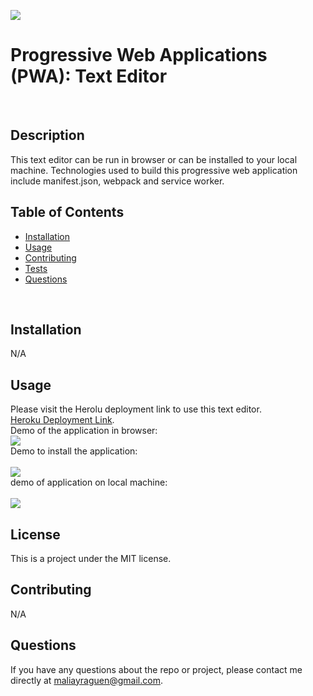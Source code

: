 ![](https://img.shields.io/badge/LICENSE-MIT-blue)
<br>

# Progressive Web Applications (PWA): Text Editor
<br>

## Description
This text editor can be run in browser or can be installed to your local machine. Technologies used to build this progressive web application include manifest.json, webpack and service worker.
<br>

## Table of Contents
* [Installation](#installation)
* [Usage](#usage)
* [Contributing](#contributing)
* [Tests](#tests)
* [Questions](#questions)
<br>

## Installation
N/A
<br>

## Usage
Please visit the Herolu deployment link to use this text editor.
<br>
[Heroku Deployment Link](https://cryptic-ravine-03134.herokuapp.com/).
<br>
Demo of the application in browser:
<br>
![](browser.png)
<br>
Demo to install the application:
<br>
<br>
![](install.png)
<br>
demo of application on local machine:
<br>
<br>
![](local.png)
<br>

## License
This is a project under the MIT license.
<br>

## Contributing
N/A
<br>

## Questions
If you have any questions about the repo or project, please contact me directly at maliayraguen@gmail.com.